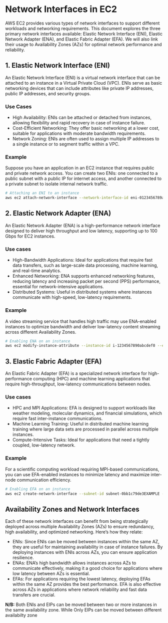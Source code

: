 # Network Interfaces in EC2

AWS EC2 provides various types of network interfaces to support different workloads and networking requirements. This document explores the three primary network interfaces available: Elastic Network Interface (ENI), Elastic Network Adapter (ENA), and Elastic Fabric Adapter (EFA). We will also link their usage to Availability Zones (AZs) for optimal network performance and reliability.

## 1. Elastic Network Interface (ENI)

An Elastic Network Interface (ENI) is a virtual network interface that can be attached to an instance in a Virtual Private Cloud (VPC). ENIs serve as basic networking devices that can include attributes like private IP addresses, public IP addresses, and security groups.

### Use Cases

- High Availability: ENIs can be attached or detached from instances, allowing flexibility and rapid recovery in case of instance failure.
- Cost-Efficient Networking: They offer basic networking at a lower cost, suitable for applications with moderate bandwidth requirements.
- Network Zoning: ENIs are often used to assign multiple IP addresses to a single instance or to segment traffic within a VPC.

### Example

Suppose you have an application in an EC2 instance that requires public and private network access. You can create two ENIs: one connected to a public subnet with a public IP for internet access, and another connected to a private subnet to isolate internal network traffic.

```bash
# Attaching an ENI to an instance
aws ec2 attach-network-interface --network-interface-id eni-0123456789abcdef --instance-id i-1234567890abcdef0 --device-index 1
```

## 2. Elastic Network Adapter (ENA)

An Elastic Network Adapter (ENA) is a high-performance network interface designed to deliver high throughput and low latency, supporting up to 100 Gbps for EC2 instances.

### Use cases

- High-Bandwidth Applications: Ideal for applications that require fast data transfers, such as large-scale data processing, machine learning, and real-time analytics.
- Enhanced Networking: ENA supports enhanced networking features, reducing latency and increasing packet per second (PPS) performance, essential for network-intensive applications.
- Distributed Systems: Useful in distributed systems where instances communicate with high-speed, low-latency requirements.

### Example

A video streaming service that handles high traffic may use ENA-enabled instances to optimize bandwidth and deliver low-latency content streaming across different Availability Zones.

```bash
# Enabling ENA on an instance
aws ec2 modify-instance-attribute --instance-id i-1234567890abcdef0 --ena-support
```

## 3. Elastic Fabric Adapter (EFA)

An Elastic Fabric Adapter (EFA) is a specialized network interface for high-performance computing (HPC) and machine learning applications that require high-throughput, low-latency communications between nodes.

### Use cases

- HPC and MPI Applications: EFA is designed to support workloads like weather modeling, molecular dynamics, and financial simulations, which require fast inter-instance communications.
- Machine Learning Training: Useful in distributed machine learning training where large data sets are processed in parallel across multiple instances.
- Compute-Intensive Tasks: Ideal for applications that need a tightly coupled, low-latency network.

### Example

For a scientific computing workload requiring MPI-based communications, you can use EFA-enabled instances to minimize latency and maximize inter-node communication efficiency.

```bash
# Enabling EFA on an instance
aws ec2 create-network-interface --subnet-id subnet-0bb1c79de3EXAMPLE --groups sg-903004f8 --description "My EFA-enabled network interface" --interface-type efa
```

## Availability Zones and Network Interfaces

Each of these network interfaces can benefit from being strategically deployed across multiple Availability Zones (AZs) to ensure redundancy, high availability, and optimized networking. Here’s how they relate:

- ENIs: Since ENIs can be moved between instances within the same AZ, they are useful for maintaining availability in case of instance failures. By deploying instances with ENIs across AZs, you can ensure application resilience.
- ENAs: ENA’s high bandwidth allows instances across AZs to communicate effectively, making it a good choice for applications where low latency between AZs is essential.
- EFAs: For applications requiring the lowest latency, deploying EFAs within the same AZ provides the best performance. EFA is also effective across AZs in applications where network reliability and fast data transfers are crucial.

**N/B:** Both ENIs and EIPs can be moved between two or more instances in the same availability zone. While Only EIPs can be moved between different availabilty zone
